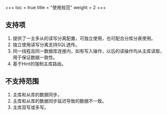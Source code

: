 +++
toc = true
title = "使用规范"
weight = 2
+++

## 支持项

1. 提供了一主多从的读写分离配置，可独立使用，也可配合分库分表使用。
1. 独立使用读写分离支持SQL透传。
1. 同一线程且同一数据库连接内，如有写入操作，以后的读操作均从主库读取，用于保证数据一致性。
1. 基于Hint的强制主库路由。

## 不支持范围

1. 主库和从库的数据同步。
1. 主库和从库的数据同步延迟导致的数据不一致。
1. 主库双写或多写。